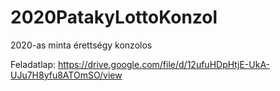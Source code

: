# 2020PatakyLottoKonzol
 2020-as minta érettségy konzolos

Feladatlap: https://drive.google.com/file/d/12ufuHDpHtjE-UkA-UJu7H8yfu8ATOmSO/view